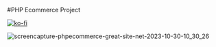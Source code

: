 #PHP Ecommerce Project

[![ko-fi](https://ko-fi.com/img/githubbutton_sm.svg)](https://ko-fi.com/V7V1LLFKO)

![screencapture-phpecommerce-great-site-net-2023-10-30-10_30_26](https://github.com/Majid-Razzaq/php-ecommerce-Project/assets/80920360/0177fb88-d314-4909-8926-5366e45107d1)
